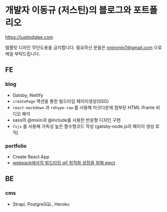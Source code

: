 # 개발자 이동규 (저스틴)의 블로그와 포트폴리오

https://justindglee.com

템플릿 디자인 무단도용을 금지합니다. 필요하신 분들은 nninnnin7@gmail.com 으로 메일 부탁드립니다.

## FE
### blog
  - Gatsby, Netlify
  - `createPage` 액션을 통한 빌드타임 페이지생성(SSG)
  - `react-markdown` 과 `rehype-raw` 를 사용해 마크다운에 첨부된 HTML iframe 비디오 해석
  - sass의 @mixin과 @include를 사용한 반응형 디자인 구현
  - `fxjs` 를 사용해 가독성 높은 함수형코드 작성 (gatsby-node.js의 페이지 생성 로직)

### portfolio
  - Create React App
  - [webpack에서의 빌드타임 gif 최적화 설정을 위해 eject](https://github.com/nninnnin/justindglee.com/commit/a7fd8710bcde80ea603dffc846a8cce7e17ea09e)
  
## BE
### cms
  - Strapi, PostgreSQL, Heroku
